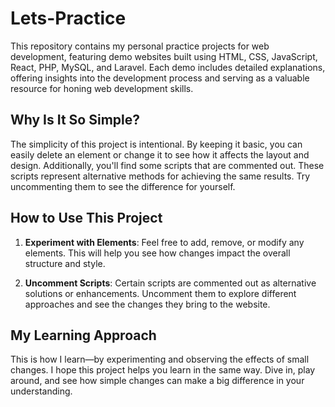 # Lets-Practice
This repository contains my personal practice projects for web development, featuring demo websites built using HTML, CSS, JavaScript, React, PHP, MySQL, and Laravel. Each demo includes detailed explanations, offering insights into the development process and serving as a valuable resource for honing web development skills.
## Why Is It So Simple?

The simplicity of this project is intentional. By keeping it basic, you can easily delete an element or change it to see how it affects the layout and design. Additionally, you'll find some scripts that are commented out. These scripts represent alternative methods for achieving the same results. Try uncommenting them to see the difference for yourself.

## How to Use This Project

1. **Experiment with Elements**: Feel free to add, remove, or modify any elements. This will help you see how changes impact the overall structure and style.
   
2. **Uncomment Scripts**: Certain scripts are commented out as alternative solutions or enhancements. Uncomment them to explore different approaches and see the changes they bring to the website.

## My Learning Approach

This is how I learn—by experimenting and observing the effects of small changes. I hope this project helps you learn in the same way. Dive in, play around, and see how simple changes can make a big difference in your understanding.
